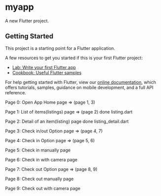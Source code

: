 # myapp

A new Flutter project.

## Getting Started

This project is a starting point for a Flutter application.

A few resources to get you started if this is your first Flutter project:

- [Lab: Write your first Flutter app](https://flutter.dev/docs/get-started/codelab)
- [Cookbook: Useful Flutter samples](https://flutter.dev/docs/cookbook)

For help getting started with Flutter, view our
[online documentation](https://flutter.dev/docs), which offers tutorials,
samples, guidance on mobile development, and a full API reference.

Page 0: Open App Home page                      => (page 1, 3)          

Page 1: List of items(listings) page            => (page 2)             done    listing.dart

Page 2: Detail of an item(listing) page                                 done    listing_detail.dart

Page 3: Check in/out Option page                => (page 4, 7)          

Page 4: Check in Option page                    => (page 5, 6)          

Page 5: Check in manually page                                          

Page 6: Check in with camera page                                       

Page 7: Check out Option page                   => (page 8, 9)          

Page 8: Check out manually page                                         

Page 9: Check out with camera page                                      




